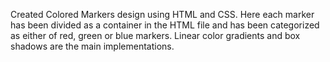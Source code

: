Created Colored Markers design using HTML and CSS.
Here each marker has been divided as a container in the HTML file and has been categorized as either of red, green or blue markers. Linear color gradients and box shadows are the main implementations.
